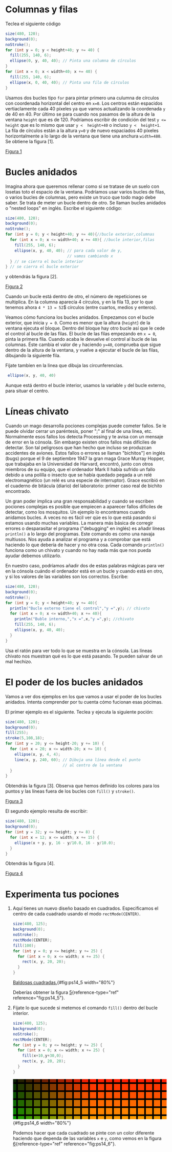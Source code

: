 # Columnas y filas

Teclea el siguiente código

``` {.java bgcolor="olive!10"}
size(480, 120);
background(0);
noStroke();
for (int y = 0; y < height+40; y += 40) { 
  fill(255, 140, 6);
  ellipse(0, y, 40, 40); // Pinta una columna de círculos
}
for (int x = 0; x < width+40; x += 40) {
  fill(255, 140, 6);
  ellipse(x, 0, 40, 40); // Pinta una fila de círculos
}
```

Usamos dos bucles tipo `for` para pintar primero una culumna de círculos
con coordenada horizontal del centro en `x=0`. Los centros están
espacidos vertiaclamente cada 40 píxeles ya que vamos actualizando la
coordenada `y` de 40 en 40. Por último se para cuando nos pasamos de la
altura de la ventana `height` que es de 120. Podríamos escribir de
condición del test `y <= height` que es lo mismo que usar
`y <  height+40` o incluso `y <  height+1`. La fila de círculos están a
la altura `y=0` y de nuevo espaciados 40 píxeles horizontalmente a lo
largo de la ventana que tiene una anchura `width=480`. Se obtiene la
figura [1].

[Figura 1](pictures/ps14_1.png)

# Bucles anidados

Imagina ahora que queremos rellenar como si se tratase de un suelo con
losetas toto el espacio de la ventana. Podríamos usar varios bucles de
filas, o varios bucles de columnas, pero existe un truco que todo mago
debe saber. Se trata de meter un bucle dentro de otro. Se llaman bucles
anidados o "nested loops" en inglés. Escribe el siguiente código:

``` {.java bgcolor="olive!10"}
size(480, 120);
background(0);
noStroke();
for (int y = 0; y < height+40; y += 40){//bucle exterior,columnas
  for (int x = 0; x <= width+40; x += 40){ //bucle interior,filas
    fill(255, 140, 6);
    ellipse(x, y, 40, 40); // para cada valor de y, 
                           // vamos cambiando x
  } // se cierra el bucle interior
} // se cierra el bucle exterior
```

y obtendrás la figura [2].

[Figura 2](pictures/ps14_2.png)

Cuando un bucle está dentro de otro, el número de repeticiones se
multiplica. En la columna aparecía 4 círculos, y en la fila 13, por lo
que tenemos ahora `4 * 13 = 52`$ círculos (entre cuartos, medios y enteros).

Veamos cómo funciona los bucles anidados. Empezamos con el bucle
exterior, que inicia `y = 0`. Como es menor que la altura (`height`) de
la ventana ejecuta el bloque. Dentro del bloque hay otro bucle así que
le cede el control al bucle de las filas. El bucle de las filas
empezando en `x = 0`, pinta la primera fila. Cuando acaba le devuelve el
control al bucle de las columnas. Éste cambia el valor de `y` haciendo
`y=40`, comprueba que sigue dentro de la altura de la ventana, y vuelve
a ejecutar el bucle de las filas, dibujando la siguiente fila.

Fíjate tambíen en la linea que dibuja las circunferencias.

``` {.java bgcolor="olive!10"}
 ellipse(x, y, 40, 40)
```

Aunque está dentro el bucle interior, usamos la variable `y` del bucle
externo, para situar el centro.

# Líneas chivato

Cuando un mago desarrolla pociones complejas puede cometer fallos. Se le
puede olvidar cerrar un paréntesis, poner ";" al final de una línea,
etc. Normalmente esos fallos los detecta Processing y te avisa con un
mensaje de error en la cónsola. Sin embargo existen otros fallos más
difíciles de detectar. Son tal peligrosos que han hecho que incluso se
produzcan accidentes de aviones. Estos fallos o errores se llaman
"bichitos"] en inglés (bugs) porque el 9 de septiembre 1947 la gran maga 
Grace Murray Hopper, que trabajaba en la
Universidad de Harvard, encontró, junto con otros miembros de su equipo, que el ordenador Mark II
había sufrido un fallo debido a una polilla o insecto que se había quedado
pegada a un relé electromagnético (un relé es una especie de interruptor).
Grace escribió en el cuaderno de bitácula (diario) del laboratorio:
primer caso real de bichito encontrado.

Un gran poder implica una gran responsabilidad y cuando se escriben
pociones complejas es posible que empiecen a aparecer fallos difíciles de detectar, como
los mosquitos. Un ejemplo lo encontramos cuando anidamos bucles. A veces no
es fácil ver qúe es lo que está pasando si estamos usando muchas
variables. La manera más básica de corregir errores o desparasitar el
programa ("debugging" en inglés) es añadir líneas `println()` a lo largo
del programas. Este comando es como una navaja multiusos. Nos ayuda a analizar el programa y a
comprobar que está haciendo lo que debería de hacer y no otra cosa.
Cada comando `println()` funciona como un chivato y cuando no hay nada más que nos pueda ayudar
debemos utilizarlo.

En nuestro caso, podríamos añadir dos de estas palabras mágicas para ver en la cónsola cuándo el
ordenador está en un bucle y cuando está en otro, y si los valores de
las variables son los correctos. Escribe:

``` {.java bgcolor="olive!10"}
size(480, 120);
background(0);
noStroke();
for (int y = 0; y < height+40; y += 40){
  println("Bucle externo tiene el control","y =",y); // chivato
  for (int x = 0; x <= width+40; x += 40){ 
    println("Buble interno,","x =",x,"y =",y); //chivato
    fill(255, 140, 6);
    ellipse(x, y, 40, 40);                            
  } 
} 
```

Usa el ratón para ver todo lo que se muestra en la cónsola. Las líneas
chivato nos muestran qué es lo que está pasando. Te pueden salvar de un
mal hechizo.

# El poder de los bucles anidados

Vamos a ver dos ejemplos en los que vamos a usar el poder de los bucles
anidados. Intenta comprender por tu cuenta cómo fucionan esas pócimas.

El primer ejemplo es el siguiente. Teclea y ejecuta la siguiente poción:

``` {.java bgcolor="olive!10"}
size(480, 120);
background(0);
fill(255);
stroke(5,108,18);
for (int y = 20; y <= height-20; y += 10) {
  for (int x = 20; x <= width-20; x += 10) {
    ellipse(x, y, 4, 4);
    line(x, y, 240, 60); // Dibuja una línea desde el punto
                         // al centro de la ventana
  }
}
```

Obtendrás la figura [3]. Observa que hemos definido los colores para los
puntos y las líneas fuera de los bucles con `fill()` y `stroke()`.

[Figura 3](pictures/ps14_3.png)

El segundo ejemplo resulta de escribir:

``` {.java bgcolor="olive!10"}
size(480, 120);
background(0);
for (int y = 32; y <= height; y += 8) {
  for (int x = 12; x <= width; x += 15) {
    ellipse(x + y, y, 16 - y/10.0, 16 - y/10.0);
  }
}
```

Obtendrás la figura [4].

[Figura 4](pictures/ps14_4.png)

# Experimenta tus pociones

1.  Aquí tienes un nuevo diseño basado en cuadrados. Especificamos el
    centro de cada cuadrado usando el modo `rectMode(CENTER)`.

    ``` {.java bgcolor="olive!10"}
    size(480, 125);
    background(0);
    noStroke();
    rectMode(CENTER);
    fill(100);
    for (int y = 0; y <= height; y += 25) {
      for (int x = 0; x <= width; x += 25) {
        rect(x, y, 20, 20);
      }
    }
    ```

    [Baldosas cuadradas.](pictures/ps14_5.png){#fig:ps14_5 width="80%"}

    Deberías obtener la figura [5](#fig:ps14_5){reference-type="ref"
    reference="fig:ps14_5"}.

2.  Fíjate lo que sucede si metemos el comando `fill()` dentro del bucle
    interior.

    ``` {.java bgcolor="olive!10"}
    size(480, 125);
    background(0);
    noStroke();
    rectMode(CENTER); 
    for (int y = 0; y <= height; y += 25) {
      for (int x = 0; x <= width; x += 25) {
        fill(x+10,y+30,0);
        rect(x, y, 20, 20);
      }
    }
    ```

    ![Baldosas de colores.](pictures/ps14_6.png){#fig:ps14_6
    width="80%"}

    Podemos hacer que cada cuadrado se pinte con un color diferente
    haciendo que dependa de las variables `x` e `y`, como vemos en la
    figura [6](#fig:ps14_6){reference-type="ref"
    reference="fig:ps14_6"}.
